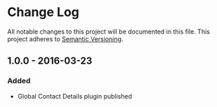 # Change Log
All notable changes to this project will be documented in this file.
This project adheres to [Semantic Versioning](http://semver.org/).

## 1.0.0 - 2016-03-23
### Added
- Global Contact Details plugin published
